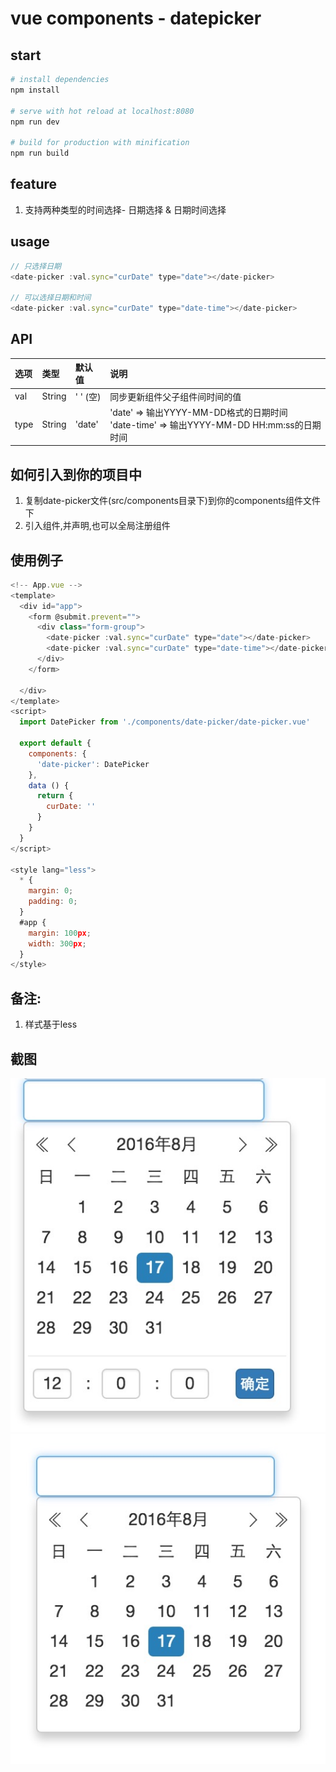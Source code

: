 # vue components - datepicker

## start
``` bash
# install dependencies
npm install

# serve with hot reload at localhost:8080
npm run dev

# build for production with minification
npm run build
```
## feature
 1. 支持两种类型的时间选择- 日期选择 & 日期时间选择

## usage

```javascript
// 只选择日期
<date-picker :val.sync="curDate" type="date"></date-picker>

// 可以选择日期和时间
<date-picker :val.sync="curDate" type="date-time"></date-picker>
```

## API

|  选项   |   类型    | 默认值    | 说明 |
| :----  |  :----   | :----    | :----|
|   val   |   String  | ' ' (空)  | 同步更新组件父子组件间时间的值|
| type    | String    |  'date'   | 'date' => 输出YYYY-MM-DD格式的日期时间  <br>   'date-time' => 输出YYYY-MM-DD HH:mm:ss的日期时间|

## 如何引入到你的项目中
  1. 复制date-picker文件(src/components目录下)到你的components组件文件下
  2. 引入组件,并声明,也可以全局注册组件

## 使用例子
```javascript
<!-- App.vue -->
<template>
  <div id="app">
    <form @submit.prevent="">
      <div class="form-group">
        <date-picker :val.sync="curDate" type="date"></date-picker>
        <date-picker :val.sync="curDate" type="date-time"></date-picker>
      </div>
    </form>

  </div>
</template>
<script>
  import DatePicker from './components/date-picker/date-picker.vue'

  export default {
    components: {
      'date-picker': DatePicker
    },
    data () {
      return {
        curDate: ''
      }
    }
  }
</script>

<style lang="less">
  * {
    margin: 0;
    padding: 0;
  }
  #app {
    margin: 100px;
    width: 300px;
  }
</style>

```
## 备注:
 1. 样式基于less
 
## 截图
![](src/assets/date-time.png)
![](src/assets/date.png)
